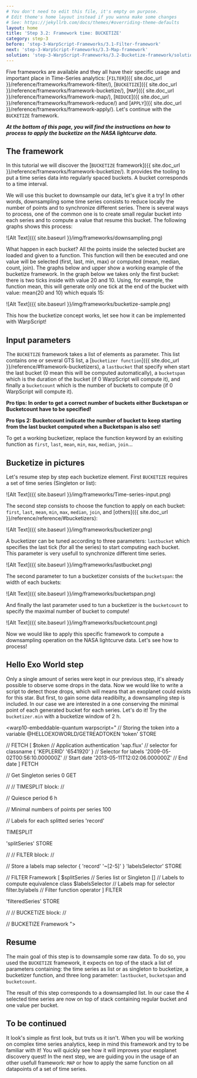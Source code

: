 ```yaml
---
# You don't need to edit this file, it's empty on purpose.
# Edit theme's home layout instead if you wanna make some changes
# See: https://jekyllrb.com/docs/themes/#overriding-theme-defaults
layout: home
title: 'Step 3.2: Framework time: BUCKETIZE'
category: step-3
before: 'step-3-WarpScript-Frameworks/3.1-Filter-framework'
next: 'step-3-WarpScript-Frameworks/3.3-Map-framework'
solution: 'step-3-WarpScript-Frameworks/3.2-Bucketize-framework/solutions'
---
```


Five frameworks are available and they all have their specific usage and important place in Time-Series analytics: [`FILTER`]({{ site.doc_url }}/reference/frameworks/framework-filter/), [`BUCKETIZE`]({{ site.doc_url }}/reference/frameworks/framework-bucketize/), [`MAP`]({{ site.doc_url }}/reference/frameworks/framework-map/), [`REDUCE`]({{ site.doc_url }}/reference/frameworks/framework-reduce/) and [`APPLY`]({{ site.doc_url }}/reference/frameworks/framework-apply/). Let's continue with the `BUCKETIZE` framework.

***At the bottom of this page, you will find the instructions on how to process to apply the bucketize on the NASA lightcurve data.***

## The framework

In this tutorial we will discover the [`BUCKETIZE` framework]({{ site.doc_url }}/reference/frameworks/framework-bucketize/). It provides the tooling to put a time series data into regularly spaced buckets. A bucket corresponds to a time interval.

We will use this bucket to downsample our data, let's give it a try! In other words, downsampling some time series consists to reduce locally the number of points and to synchronize different series. There is several ways to process, one of the common one is to create small regular bucket into each series and to compute a value that resume this bucket. The following graphs shows this process:

![Alt Text]({{ site.baseurl }}/img/frameworks/downsampling.png) 

What happen in each bucket? All the points inside the selected bucket are loaded and given to a function. This function will then be executed and one value will be selected (first, last, min, max) or computed (mean, median, count, join). The graphs below and upper show a working example of the bucketize framework. In the graph below we takes only the first bucket: there is two ticks inside with value 20 and 10. Using, for example, the function mean, this will generate only one tick at the end of the bucket with value: mean(20 and 10) which equals 15: 

![Alt Text]({{ site.baseurl }}/img/frameworks/bucketize-sample.png)

This how the bucketize concept works, let see how it can be implemented with WarpScript!

## Input parameters

The `BUCKETIZE` framework takes a list of elements as parameter. This list contains one or several GTS list, a [`bucketizer function`]({{ site.doc_url }}/reference/#framework-bucketizers), a `lastbucket` that specify when start the last bucket (0 mean this will be computed automatically), a `bucketspan` which is the duration of the bucket (if 0 WarpScript will compute it), and finally a `bucketcount` which is the number of buckets to compute (if 0 WarpScript will compute it).

**Pro tips: In order to get a correct number of buckets either Bucketspan or Bucketcount have to be specified!**

**Pro tips 2: Bucketcount indicate the number of bucket to keep starting from the last bucket computed when a Bucketspan is also set!**


<warp10-embeddable-quantum warpscript="
// BUCKETIZE Framework
[
    SWAP                                // Series list or Singleton
    bucketizer.function                 // Bucketize function operator
    0                                   // Lastbucket
    1 d                                 // Bucketspan
    0                                   // Bucketcount
]
BUCKETIZE
">
</warp10-embeddable-quantum>

To get a working bucketizer, replace the function keyword by an exisiting function as `first`, `last`, `mean`, `min`, `max`, `median`, `join`...

## Bucketize in pictures

Let's resume step by step each bucketize element. First `BUCKETIZE` requires a set of time series (Singleton or list):

![Alt Text]({{ site.baseurl }}/img/frameworks/Time-series-input.png)

The second step consists to choose the function to apply on each bucket: `first`, `last`, `mean`, `min`, `max`, `median`, `join`, and [others]({{ site.doc_url }}/reference/reference/#bucketizers):

![Alt Text]({{ site.baseurl }}/img/frameworks/bucketizer.png)

A bucketizer can be tuned according to three parameters: `lastbucket` which specifies the last tick (for all the series) to start computing each bucket. This parameter is very usefull to synchronize different time series.

![Alt Text]({{ site.baseurl }}/img/frameworks/lastbucket.png)

The second parameter to tun a bucketizer consists of the `bucketspan`: the width of each buckets:

![Alt Text]({{ site.baseurl }}/img/frameworks/bucketspan.png)

And finally the last parameter used to tun a bucketizer is the `bucketcount` to specify the maximal number of bucket to compute!

![Alt Text]({{ site.baseurl }}/img/frameworks/bucketcount.png)

Now we would like to apply this specific framework to compute a downsampling operation on the NASA lightcurve data. Let's see how to process!

## Hello Exo World step

Only a single amount of series were kept in our previous step, it's already possible to observe some drops in the data. Now we would like to write a script to detect those drops, which will means that an exoplanet could exists for this star. But first, to gain some data readibilty, a downsampling step is included. In our case we are interested in a one conserving the minimal point of each generated bucket for each series.
Let's do it! Try the `bucketizer.min` with a bucketize window of 2 h.

<warp10-embeddable-quantum warpscript="
// Storing the token into a variable
@HELLOEXOWORLD/GETREADTOKEN 'token' STORE 

// FETCH
[ 
    $token                              // Application authentication
    'sap.flux'                          // selector for classname
    { 'KEPLERID' '6541920' }            // Selector for labels
    '2009-05-02T00:56:10.000000Z'       // Start date
    '2013-05-11T12:02:06.000000Z'       // End date
] 
FETCH

// Get Singleton series
0 GET

//
// TIMESPLIT block:
//

// Quiesce period
6 h

// Minimal numbers of points per series 
100

// Labels for each splitted series
'record'

TIMESPLIT

'splitSeries' STORE

//
// FILTER block:
//

// Store a labels map selector
{ 'record' '~[2-5]' } 'labelsSelector' STORE

// FILTER Framework
[
    $splitSeries                    // Series list or Singleton
    []                              // Labels to compute equivalence class
    $labelsSelector                 // Labels map for selector
    filter.bylabels                 // Filter function operator 
]
FILTER

'filteredSeries' STORE

//
// BUCKETIZE block:
//

// BUCKETIZE Framework
">
</warp10-embeddable-quantum>

## Resume

The main goal of this step is to downsample some raw data. To do so, you used the `BUCKETIZE` framework, it expects on top of the stack a list of parameters containing: the time series as list or as singleton to bucketize, a bucketizer function, and three long parameter: `lastbucket`, `bucketspan` and `bucketcount`.

The result of this step corresponds to a downsampled list. In our case the 4 selected time series are now on top of stack containing regular bucket and one value per bucket.

## To be continued

It look's simple as first look, but truts us it isn't. When you will be working on complex time series analytics, keep in mind this framework and try to be familiar with it! You will quickly see how it will improves your exoplanet discovery quest! In the next step, we are guiding you in the usage of an other usefull framework: `MAP` or how to apply the same function on all datapoints of a set of time series.
